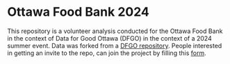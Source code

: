 # Ottawa Food Bank 2024

This repository is a volunteer analysis conducted for the Ottawa Food Bank in the context of Data for Good Ottawa (DFGO) in the context of a 2024 summer event. Data was forked from a [DFGO repository](https://github.com/Data-For-Good-Ottawa/OFB_2023). People interested in getting an invite to the repo, can join the project by filling this [form](https://docs.google.com/forms/d/e/1FAIpQLSejJSzy04N5N2tr2SxfcVgXfy0W_qdkF0GvriatjXvUSWKEhQ/viewform).
